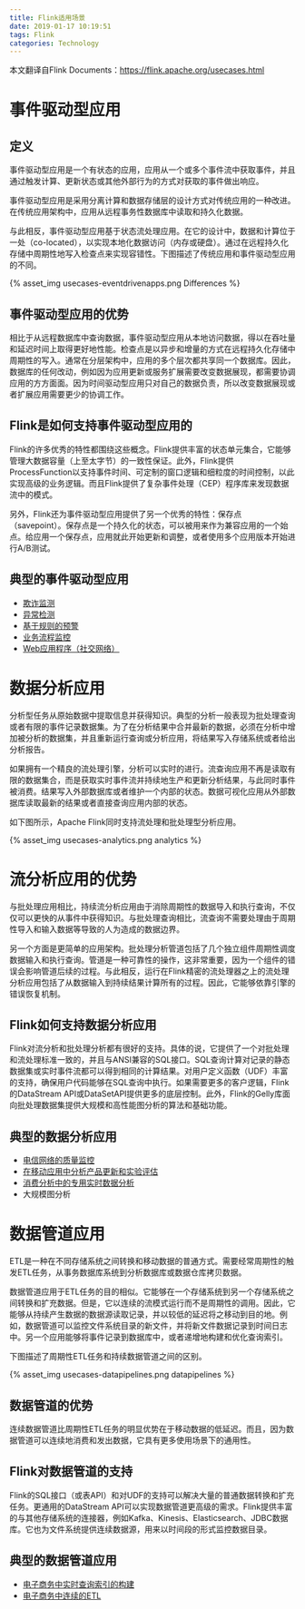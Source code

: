 ```yaml
---
title: Flink适用场景
date: 2019-01-17 10:19:51
tags: Flink
categories: Technology
---
```


本文翻译自Flink Documents：https://flink.apache.org/usecases.html

# 事件驱动型应用

## 定义

事件驱动型应用是一个有状态的应用，应用从一个或多个事件流中获取事件，并且通过触发计算、更新状态或其他外部行为的方式对获取的事件做出响应。

事件驱动型应用是采用分离计算和数据存储层的设计方式对传统应用的一种改进。在传统应用架构中，应用从远程事务性数据库中读取和持久化数据。

与此相反，事件驱动型应用基于状态流处理应用。在它的设计中，数据和计算位于一处（co-located），以实现本地化数据访问（内存或硬盘）。通过在远程持久化存储中周期性地写入检查点来实现容错性。下图描述了传统应用和事件驱动型应用的不同。

{% asset_img usecases-eventdrivenapps.png Differences %}

## 事件驱动型应用的优势

相比于从远程数据库中查询数据，事件驱动型应用从本地访问数据，得以在吞吐量和延迟时间上取得更好地性能。检查点是以异步和增量的方式在远程持久化存储中周期性的写入。通常在分层架构中，应用的多个层次都共享同一个数据库。因此，数据库的任何改动，例如因为应用更新或服务扩展需要改变数据展现，都需要协调应用的方方面面。因为时间驱动型应用只对自己的数据负责，所以改变数据展现或者扩展应用需要更少的协调工作。

## Flink是如何支持事件驱动型应用的

Flink的许多优秀的特性都围绕这些概念。Flink提供丰富的状态单元集合，它能够管理大数据容量（上至太字节）的一致性保证。此外，Flink提供ProcessFunction以支持事件时间、可定制的窗口逻辑和细粒度的时间控制，以此实现高级的业务逻辑。而且Flink提供了复杂事件处理（CEP）程序库来发现数据流中的模式。

另外，Flink还为事件驱动型应用提供了另一个优秀的特性：保存点（savepoint）。保存点是一个持久化的状态，可以被用来作为兼容应用的一个始点。给应用一个保存点，应用就此开始更新和调整，或者使用多个应用版本开始进行A/B测试。

## 典型的事件驱动型应用

- [欺诈监测](https://sf-2017.flink-forward.org/kb_sessions/streaming-models-how-ing-adds-models-at-runtime-to-catch-fraudsters/)
- [异常检测](https://sf-2017.flink-forward.org/kb_sessions/building-a-real-time-anomaly-detection-system-with-flink-mux/)
- [基于规则的预警](https://sf-2017.flink-forward.org/kb_sessions/dynamically-configured-stream-processing-using-flink-kafka/)
- [业务流程监控](https://jobs.zalando.com/tech/blog/complex-event-generation-for-business-process-monitoring-using-apache-flink/)
- [Web应用程序（社交网络）](https://berlin-2017.flink-forward.org/kb_sessions/drivetribes-kappa-architecture-with-apache-flink/)

# 数据分析应用

分析型任务从原始数据中提取信息并获得知识。典型的分析一般表现为批处理查询或者有限的事件记录数据集。为了在分析结果中合并最新的数据，必须在分析中增加被分析的数据集，并且重新运行查询或分析应用，将结果写入存储系统或者给出分析报告。

如果拥有一个精良的流处理引擎，分析可以实时的进行。流查询应用不再是读取有限的数据集合，而是获取实时事件流并持续地生产和更新分析结果，与此同时事件被消费。结果写入外部数据库或者维护一个内部的状态。数据可视化应用从外部数据库读取最新的结果或者直接查询应用内部的状态。

如下图所示，Apache Flink同时支持流处理和批处理型分析应用。

{% asset_img usecases-analytics.png analytics %}

# 流分析应用的优势

与批处理应用相比，持续流分析应用由于消除周期性的数据导入和执行查询，不仅仅可以更快的从事件中获得知识。与批处理查询相比，流查询不需要处理由于周期性导入和输入数据等导致的人为造成的数据边界。

另一个方面是更简单的应用架构。批处理分析管道包括了几个独立组件周期性调度数据输入和执行查询。管道是一种可靠性的操作，这非常重要，因为一个组件的错误会影响管道后续的过程。与此相反，运行在Flink精密的流处理器之上的流处理分析应用包括了从数据输入到持续结果计算所有的过程。因此，它能够依靠引擎的错误恢复机制。

## Flink如何支持数据分析应用

Flink对流分析和批处理分析都有很好的支持。具体的说，它提供了一个对批处理和流处理标准一致的，并且与ANSI兼容的SQL接口。SQL查询计算对记录的静态数据集或实时事件流都可以得到相同的计算结果。对用户定义函数（UDF）丰富的支持，确保用户代码能够在SQL查询中执行。如果需要更多的客户逻辑，Flink的DataStream API或DataSetAPI提供更多的底层控制。此外，Flink的Gelly库面向批处理数据集提供大规模和高性能图分析的算法和基础功能。

## 典型的数据分析应用

- [电信网络的质量监控](http://2016.flink-forward.org/kb_sessions/a-brief-history-of-time-with-apache-flink-real-time-monitoring-and-analysis-with-flink-kafka-hb/)
- [在移动应用中分析产品更新和实验评估](https://techblog.king.com/rbea-scalable-real-time-analytics-king/)
- [消费分析中的专用实时数据分析](https://eng.uber.com/athenax/)
- 大规模图分析

# 数据管道应用

ETL是一种在不同存储系统之间转换和移动数据的普通方式。需要经常周期性的触发ETL任务，从事务数据库系统到分析数据库或数据仓库拷贝数据。

数据管道应用于ETL任务的目的相似。它能够在一个存储系统到另一个存储系统之间转换和扩充数据。但是，它以连续的流模式运行而不是周期性的调用。因此，它能够从持续产生数据的数据源读取记录，并以较低的延迟将之移动到目的地。例如，数据管道可以监控文件系统目录的新文件，并将新文件数据记录到时间日志中。另一个应用能够将事件记录到数据库中，或者递增地构建和优化查询索引。

下图描述了周期性ETL任务和持续数据管道之间的区别。

{% asset_img usecases-datapipelines.png datapipelines %}

## 数据管道的优势

连续数据管道比周期性ETL任务的明显优势在于移动数据的低延迟。而且，因为数据管道可以连续地消费和发出数据，它具有更多使用场景下的通用性。

## Flink对数据管道的支持

Flink的SQL接口（或表API）和对UDF的支持可以解决大量的普通数据转换和扩充任务。更通用的DataStream API可以实现数据管道更高级的需求。Flink提供丰富的与其他存储系统的连接器，例如Kafka、Kinesis、Elasticsearch、JDBC数据库。它也为文件系统提供连续数据源，用来以时间段的形式监控数据目录。

## 典型的数据管道应用

- [电子商务中实时查询索引的构建](https://data-artisans.com/blog/blink-flink-alibaba-search)
- [电子商务中连续的ETL](https://jobs.zalando.com/tech/blog/apache-showdown-flink-vs.-spark/)